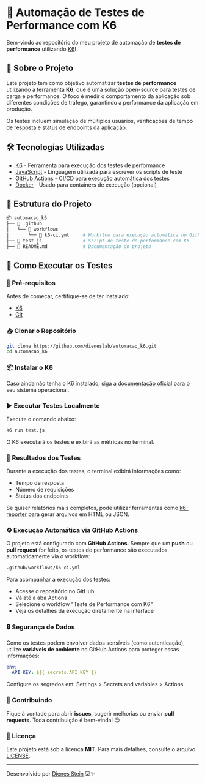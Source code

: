 # 🚀 Automação de Testes de Performance com K6

Bem-vindo ao repositório do meu projeto de automação de **testes de performance** utilizando [K6](https://k6.io/)!

## 📌 Sobre o Projeto

Este projeto tem como objetivo automatizar **testes de performance** utilizando a ferramenta **K6**, que é uma solução open-source para testes de carga e performance. O foco é medir o comportamento da aplicação sob diferentes condições de tráfego, garantindo a performance da aplicação em produção.

Os testes incluem simulação de múltiplos usuários, verificações de tempo de resposta e status de endpoints da aplicação.

## 🛠️ Tecnologias Utilizadas

- [K6](https://k6.io/) - Ferramenta para execução dos testes de performance
- [JavaScript](https://developer.mozilla.org/pt-BR/docs/Web/JavaScript) - Linguagem utilizada para escrever os scripts de teste
- [GitHub Actions](https://github.com/features/actions) - CI/CD para execução automática dos testes
- [Docker](https://www.docker.com/) - Usado para containers de execução (opcional)

## 📂 Estrutura do Projeto

```sh
📦 automacao_k6
├── 📂 .github
│   └── 📂 workflows
│       └── 📜 k6-ci.yml     # Workflow para execução automática no GitHub Actions
├── 📂 test.js               # Script de teste de performance com K6
├── 📜 README.md             # Documentação do projeto
```

## 🚀 Como Executar os Testes

### 🔧 Pré-requisitos

Antes de começar, certifique-se de ter instalado:

- [K6](https://k6.io/docs/getting-started/installation/)
- [Git](https://git-scm.com/)

### 📥 Clonar o Repositório

```sh
git clone https://github.com/dieneslab/automacao_k6.git
cd automacao_k6
```

### 📦 Instalar o K6

Caso ainda não tenha o K6 instalado, siga a [documentação oficial](https://k6.io/docs/getting-started/installation/) para o seu sistema operacional.

### ▶️ Executar Testes Localmente

Execute o comando abaixo:

```sh
k6 run test.js
```

O K6 executará os testes e exibirá as métricas no terminal.

### 📜 Resultados dos Testes

Durante a execução dos testes, o terminal exibirá informações como:

- Tempo de resposta  
- Número de requisições  
- Status dos endpoints  

Se quiser relatórios mais completos, pode utilizar ferramentas como [k6-reporter](https://github.com/benc-uk/k6-reporter) para gerar arquivos em HTML ou JSON.

### ⚙️ Execução Automática via GitHub Actions

O projeto está configurado com **GitHub Actions**. Sempre que um **push** ou **pull request** for feito, os testes de performance são executados automaticamente via o workflow:

```bash
.github/workflows/k6-ci.yml
```

Para acompanhar a execução dos testes:

- Acesse o repositório no GitHub
- Vá até a aba Actions
- Selecione o workflow "Teste de Performance com K6"
- Veja os detalhes da execução diretamente na interface

### 🔒 Segurança de Dados

Como os testes podem envolver dados sensíveis (como autenticação), utilize **variáveis de ambiente** no GitHub Actions para proteger essas informações:

```yaml
env:
  API_KEY: ${{ secrets.API_KEY }}
```

Configure os segredos em: Settings > Secrets and variables > Actions.

### 🤝 Contribuindo

Fique à vontade para abrir **issues**, sugerir melhorias ou enviar **pull requests**. Toda contribuição é bem-vinda! 😊

### 📄 Licença

Este projeto está sob a licença **MIT**. Para mais detalhes, consulte o arquivo [LICENSE](LICENSE).

---

Desenvolvido por [Dienes Stein](https://github.com/dieneslab) 💻✨